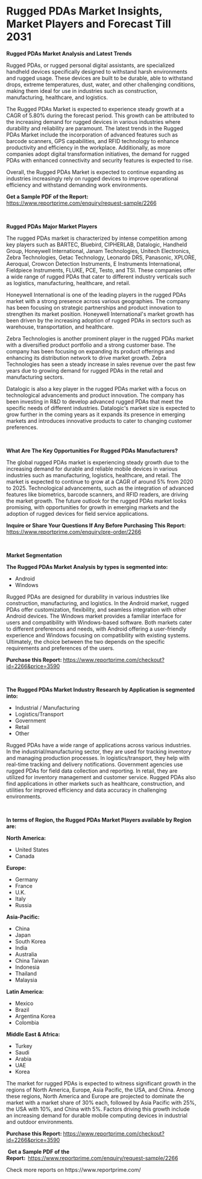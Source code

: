 <p><h1>Rugged PDAs Market Insights, Market Players and Forecast Till 2031</h1></p><p><strong>Rugged PDAs Market Analysis and Latest Trends</strong></p>
<p><p>Rugged PDAs, or rugged personal digital assistants, are specialized handheld devices specifically designed to withstand harsh environments and rugged usage. These devices are built to be durable, able to withstand drops, extreme temperatures, dust, water, and other challenging conditions, making them ideal for use in industries such as construction, manufacturing, healthcare, and logistics.</p><p>The Rugged PDAs Market is expected to experience steady growth at a CAGR of 5.80% during the forecast period. This growth can be attributed to the increasing demand for rugged devices in various industries where durability and reliability are paramount. The latest trends in the Rugged PDAs Market include the incorporation of advanced features such as barcode scanners, GPS capabilities, and RFID technology to enhance productivity and efficiency in the workplace. Additionally, as more companies adopt digital transformation initiatives, the demand for rugged PDAs with enhanced connectivity and security features is expected to rise.</p><p>Overall, the Rugged PDAs Market is expected to continue expanding as industries increasingly rely on rugged devices to improve operational efficiency and withstand demanding work environments.</p></p>
<p><strong>Get a Sample PDF of the Report:&nbsp;</strong> <a href="https://www.reportprime.com/enquiry/request-sample/2266">https://www.reportprime.com/enquiry/request-sample/2266</a></p>
<p>&nbsp;</p>
<p><strong>Rugged PDAs Major Market Players</strong></p>
<p><p>The rugged PDAs market is characterized by intense competition among key players such as BARTEC, Bluebird, CIPHERLAB, Datalogic, Handheld Group, Honeywell International, Janam Technologies, Unitech Electronics, Zebra Technologies, Getac Technology, Leonardo DRS, Panasonic, XPLORE, Aeroqual, Crowcon Detection Instruments, E Instruments International, Fieldpiece Instruments, FLUKE, PCE, Testo, and TSI. These companies offer a wide range of rugged PDAs that cater to different industry verticals such as logistics, manufacturing, healthcare, and retail.</p><p>Honeywell International is one of the leading players in the rugged PDAs market with a strong presence across various geographies. The company has been focusing on strategic partnerships and product innovation to strengthen its market position. Honeywell International's market growth has been driven by the increasing adoption of rugged PDAs in sectors such as warehouse, transportation, and healthcare.</p><p>Zebra Technologies is another prominent player in the rugged PDAs market with a diversified product portfolio and a strong customer base. The company has been focusing on expanding its product offerings and enhancing its distribution network to drive market growth. Zebra Technologies has seen a steady increase in sales revenue over the past few years due to growing demand for rugged PDAs in the retail and manufacturing sectors.</p><p>Datalogic is also a key player in the rugged PDAs market with a focus on technological advancements and product innovation. The company has been investing in R&D to develop advanced rugged PDAs that meet the specific needs of different industries. Datalogic's market size is expected to grow further in the coming years as it expands its presence in emerging markets and introduces innovative products to cater to changing customer preferences.</p></p>
<p>&nbsp;</p>
<p><strong>What Are The Key Opportunities For Rugged PDAs Manufacturers?</strong></p>
<p><p>The global rugged PDAs market is experiencing steady growth due to the increasing demand for durable and reliable mobile devices in various industries such as manufacturing, logistics, healthcare, and retail. The market is expected to continue to grow at a CAGR of around 5% from 2020 to 2025. Technological advancements, such as the integration of advanced features like biometrics, barcode scanners, and RFID readers, are driving the market growth. The future outlook for the rugged PDAs market looks promising, with opportunities for growth in emerging markets and the adoption of rugged devices for field service applications.</p></p>
<p><strong>Inquire or Share Your Questions If Any Before Purchasing This Report:</strong> <a href="https://www.reportprime.com/enquiry/pre-order/2266">https://www.reportprime.com/enquiry/pre-order/2266</a></p>
<p>&nbsp;</p>
<p><strong>Market Segmentation</strong></p>
<p><strong>The Rugged PDAs Market Analysis by types is segmented into:</strong></p>
<p><ul><li>Android</li><li>Windows</li></ul></p>
<p><p>Rugged PDAs are designed for durability in various industries like construction, manufacturing, and logistics. In the Android market, rugged PDAs offer customization, flexibility, and seamless integration with other Android devices. The Windows market provides a familiar interface for users and compatibility with Windows-based software. Both markets cater to different preferences and needs, with Android offering a user-friendly experience and Windows focusing on compatibility with existing systems. Ultimately, the choice between the two depends on the specific requirements and preferences of the users.</p></p>
<p><strong>Purchase this Report:&nbsp;</strong><a href="https://www.reportprime.com/checkout?id=2266&price=3590">https://www.reportprime.com/checkout?id=2266&price=3590</a></p>
<p>&nbsp;</p>
<p><strong>The Rugged PDAs Market Industry Research by Application is segmented into:</strong></p>
<p><ul><li>Industrial / Manufacturing</li><li>Logistics/Transport</li><li>Government</li><li>Retail</li><li>Other</li></ul></p>
<p><p>Rugged PDAs have a wide range of applications across various industries. In the industrial/manufacturing sector, they are used for tracking inventory and managing production processes. In logistics/transport, they help with real-time tracking and delivery notifications. Government agencies use rugged PDAs for field data collection and reporting. In retail, they are utilized for inventory management and customer service. Rugged PDAs also find applications in other markets such as healthcare, construction, and utilities for improved efficiency and data accuracy in challenging environments.</p></p>
<p>&nbsp;</p>
<p><strong>In terms of Region, the Rugged PDAs Market Players available by Region are:</strong></p>
<p>
    <p> <strong> North America: </strong>
        <ul>
            <li>United States</li>
            <li>Canada</li>
        </ul>
        </p> 
    <p> <strong> Europe: </strong>
        <ul>
            <li>Germany</li>
            <li>France</li>
            <li>U.K.</li>
            <li>Italy</li>
            <li>Russia</li>
        </ul>
        </p> 
    <p> <strong> Asia-Pacific: </strong>
        <ul>
            <li>China</li>
            <li>Japan</li>
            <li>South Korea</li>
            <li>India</li>
            <li>Australia</li>
            <li>China Taiwan</li>
            <li>Indonesia</li>
            <li>Thailand</li>
            <li>Malaysia</li>
        </ul>
        </p> 
    <p> <strong> Latin America: </strong>
        <ul>
            <li>Mexico</li>
            <li>Brazil</li>
            <li>Argentina Korea</li>
            <li>Colombia</li>
        </ul>
        </p> 
    <p> <strong> Middle East & Africa: </strong>
        <ul>
            <li>Turkey</li>
            <li>Saudi</li>
            <li>Arabia</li>
            <li>UAE</li>
            <li>Korea</li>
        </ul>
    </p>
    </p>
<p><p>The market for rugged PDAs is expected to witness significant growth in the regions of North America, Europe, Asia Pacific, the USA, and China. Among these regions, North America and Europe are projected to dominate the market with a market share of 30% each, followed by Asia Pacific with 25%, the USA with 10%, and China with 5%. Factors driving this growth include an increasing demand for durable mobile computing devices in industrial and outdoor environments.</p></p>
<p><strong>Purchase this Report: </strong><a href="https://www.reportprime.com/checkout?id=2266&price=3590">https://www.reportprime.com/checkout?id=2266&price=3590</a></p>
<p>&nbsp;<strong>Get a Sample PDF of the Report:&nbsp;&nbsp;</strong><a href="https://www.reportprime.com/enquiry/request-sample/2266">https://www.reportprime.com/enquiry/request-sample/2266</a></p>
<p><strong></strong></p>
<p>Check more reports on https://www.reportprime.com/</p>